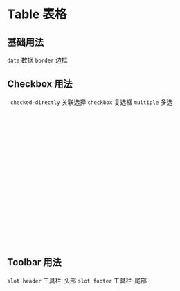 # Table 表格

<script>
export default {
  data() {
    return {
      columns: [
        { label:'编号', field: 'id'},
        { label:'区域', field: 'label' },
        { label:'操作', field: 'action' }
      ],
      data: [
        { id: '1', label: '陕西省', a: 'a', b: 'b', c: 'c', d: 'd', e: 'e', f: 'f', g: 'g', h: 'h' },
        { id: '2', label: '四川省', a: 'a', b: 'b', c: 'c', d: 'd', e: 'e', f: 'f', g: 'g', h: 'h' },
        { id: '3', label: '江苏省', a: 'a', b: 'b', c: 'c', d: 'd', e: 'e', f: 'f', g: 'g', h: 'h' },
        { id: '4', label: '河南省', a: 'a', b: 'b', c: 'c', d: 'd', e: 'e', f: 'f', g: 'g', h: 'h' },
        { id: '5', label: '陕西省', a: 'a', b: 'b', c: 'c', d: 'd', e: 'e', f: 'f', g: 'g', h: 'h' },
        { id: '6', label: '四川省', a: 'a', b: 'b', c: 'c', d: 'd', e: 'e', f: 'f', g: 'g', h: 'h' },
        { id: '7', label: '江苏省', a: 'a', b: 'b', c: 'c', d: 'd', e: 'e', f: 'f', g: 'g', h: 'h' },
        { id: '8', label: '河南省', a: 'a', b: 'b', c: 'c', d: 'd', e: 'e', f: 'f', g: 'g', h: 'h' },
        { id: '9', label: '陕西省', a: 'a', b: 'b', c: 'c', d: 'd', e: 'e', f: 'f', g: 'g', h: 'h' },
        { id: '10', label: '四川省', a: 'a', b: 'b', c: 'c', d: 'd', e: 'e', f: 'f', g: 'g', h: 'h' },
        { id: '11', label: '江苏省', a: 'a', b: 'b', c: 'c', d: 'd', e: 'e', f: 'f', g: 'g', h: 'h' },
        { id: '12', label: '河南省', a: 'a', b: 'b', c: 'c', d: 'd', e: 'e', f: 'f', g: 'g', h: 'h' }
      ]
    }
  }
}
</script>

## 基础用法
`data` 数据 `border` 边框

<!-- <div> -->
  <me-table style="height:300px;width:100%" :columns="columns" :data="data" border highlight>
    <template #action>
      <div class="me-row" style="width:100%">
        <me-button>新增</me-button>
        <me-button>编辑</me-button>
        <me-button>删除</me-button>
      </div>
    </template>
  </me-table>
<!-- </div> -->

## Checkbox 用法
` checked-directly` 关联选择 `checkbox` 复选框 `multiple` 多选

<div style="height:300px;width:100%">
  <me-table :data="data" border :columns="columns" checkbox center-row multiple :checked-directly="false">
    <template #action>
      <me-button>新增</me-button>
      <me-button>编辑</me-button>
      <me-button>删除</me-button>
    </template>
  </me-table>
</div>

## Toolbar 用法
`slot header` 工具栏-头部 `slot footer` 工具栏-尾部

<template>
  <me-table style="height:300px;width:100%" :data="data" :columns="columns" border checkbox center-row>
    <template #header>
      <me-button plain type="primary" icon="icon-plus-square">新增</me-button>
      <me-button plain type="primary" icon="icon-minus-square">批量删除</me-button>
    </template>
    <template #action>
      <me-button>新增</me-button>
      <me-button>编辑</me-button>
      <me-button>删除</me-button>
    </template>
  </me-table>
</template>